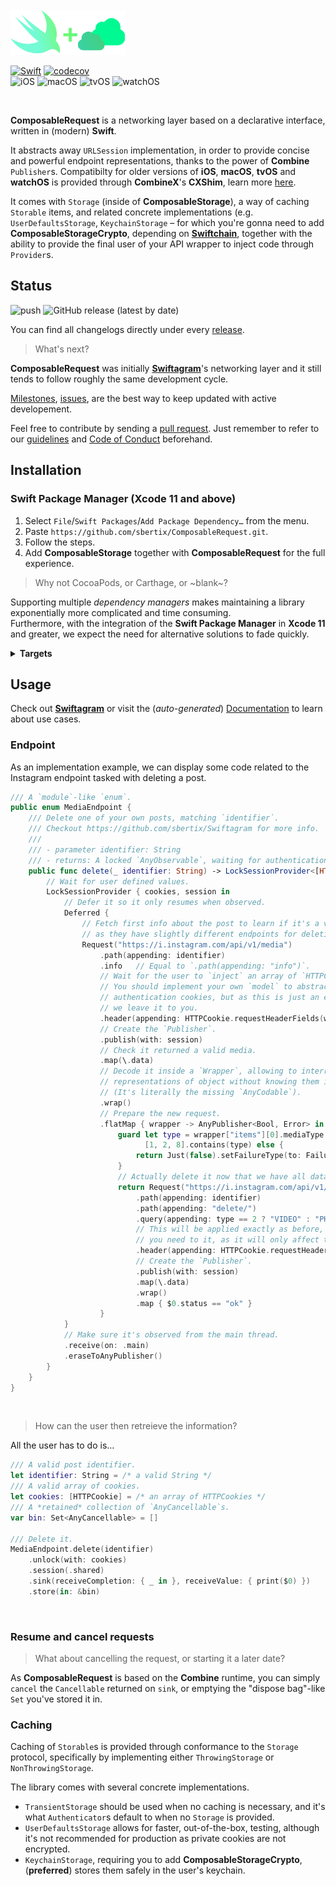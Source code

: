 <br />
<img alt="Header" src="https://raw.githubusercontent.com/sbertix/ComposableRequest/master/Resources/header.png" height="72" />
<br />

[![Swift](https://img.shields.io/badge/Swift-5.0-%23DE5C43?style=flat&logo=swift)](https://swift.org)
[![codecov](https://codecov.io/gh/sbertix/ComposableRequest/branch/main/graph/badge.svg)](https://codecov.io/gh/sbertix/Swiftagram)
<br />
![iOS](https://img.shields.io/badge/iOS-9.0-8CFF96)
![macOS](https://img.shields.io/badge/macOS-10.10-8CFF96)
![tvOS](https://img.shields.io/badge/tvOS-9.0-8CFF96)
![watchOS](https://img.shields.io/badge/watchOS-2.0-8CFF96)

<br />

**ComposableRequest** is a networking layer based on a declarative interface, written in (modern) **Swift**.

It abstracts away `URLSession` implementation, in order to provide concise and powerful endpoint representations, thanks to the power of **Combine** `Publisher`s. 
Compatibilty for older versions of **iOS**, **macOS**, **tvOS** and **watchOS** is provided through **CombineX**'s **CXShim**, learn more [here](https://github.com/cx-org/CombineX/wiki/Combine-Compatible-Package).

It comes with `Storage` (inside of **ComposableStorage**), a way of caching `Storable` items, and related concrete implementations (e.g. `UserDefaultsStorage`, `KeychainStorage` – for which you're gonna need to add **ComposableStorageCrypto**, depending on [**Swiftchain**](https://github.com/sbertix/Swiftchain), together with the ability to provide the final user of your API wrapper to inject code through `Provider`s. 

## Status
![push](https://github.com/sbertix/ComposableRequest/workflows/push/badge.svg)
![GitHub release (latest by date)](https://img.shields.io/github/v/release/sbertix/ComposableRequest)

You can find all changelogs directly under every [release](https://github.com/sbertix/ComposableRequesst/releases).

> What's next?

**ComposableRequest** was initially [**Swiftagram**](https://github.com/sbertix/Swiftagram)'s networking layer and it still tends to follow roughly the same development cycle. 

[Milestones](https://github.com/sbertix/ComposableRequest/milestones), [issues](https://github.com/sbertix/ComposableRequest/issues), are the best way to keep updated with active developement.

Feel free to contribute by sending a [pull request](https://github.com/sbertix/ComposableRequest/pulls).
Just remember to refer to our [guidelines](CONTRIBUTING.md) and [Code of Conduct](CODE_OF_CONDUCT.md) beforehand.

<p />

## Installation
### Swift Package Manager (Xcode 11 and above)
1. Select `File`/`Swift Packages`/`Add Package Dependency…` from the menu.
1. Paste `https://github.com/sbertix/ComposableRequest.git`.
1. Follow the steps.
1. Add **ComposableStorage** together with **ComposableRequest** for the full experience.

> Why not CocoaPods, or Carthage, or ~blank~?

Supporting multiple _dependency managers_ makes maintaining a library exponentially more complicated and time consuming.\
Furthermore, with the integration of the **Swift Package Manager** in **Xcode 11** and greater, we expect the need for alternative solutions to fade quickly.

<details><summary><strong>Targets</strong></summary>
    <p>

- **ComposableRequest**, an HTTP client originally integrated in **Swiftagram**, the core library.\
It depends on [**CombineX**](https://github.com/cx-org/CombineX/)'s [**CXShim**](https://github.com/cx-org/CombineX/wiki/Combine-Compatible-Package) to provide **Combine** support on all platforms, reguardless of their minum deployment version. 

- **ComposableStorage**, can be imported together with **ComposableRequest** to extend its functionality.     
    </p>
</details>

## Usage
Check out [**Swiftagram**](https://github.com/sbertix/Swiftagram) or visit the (_auto-generated_) [Documentation](https://sbertix.github.io/ComposableRequest) to learn about use cases.  

### Endpoint

As an implementation example, we can display some code related to the Instagram endpoint tasked with deleting a post.

```swift
/// A `module`-like `enum`.
public enum MediaEndpoint {
    /// Delete one of your own posts, matching `identifier`.
    /// Checkout https://github.com/sbertix/Swiftagram for more info.
    ///
    /// - parameter identifier: String
    /// - returns: A locked `AnyObservable`, waiting for authentication `HTTPCookie`s.
    public func delete(_ identifier: String) -> LockSessionProvider<[HTTPCookie], AnyPublisher<Bool, Error>> {
        // Wait for user defined values.
        LockSessionProvider { cookies, session in
            // Defer it so it only resumes when observed.
            Deferred {
                // Fetch first info about the post to learn if it's a video or picture
                // as they have slightly different endpoints for deletion.
                Request("https://i.instagram.com/api/v1/media")
                    .path(appending: identifier)
                    .info   // Equal to `.path(appending: "info")`.
                    // Wait for the user to `inject` an array of `HTTPCookie`s.
                    // You should implement your own `model` to abstract away
                    // authentication cookies, but as this is just an example
                    // we leave it to you.
                    .header(appending: HTTPCookie.requestHeaderFields(with: cookies))
                    // Create the `Publisher`.
                    .publish(with: session)
                    // Check it returned a valid media.
                    .map(\.data)
                    // Decode it inside a `Wrapper`, allowing to interrogate JSON
                    // representations of object without knowing them in advance.
                    // (It's literally the missing `AnyCodable`).
                    .wrap()
                    // Prepare the new request.
                    .flatMap { wrapper -> AnyPublisher<Bool, Error> in
                        guard let type = wrapper["items"][0].mediaType.int(),
                              [1, 2, 8].contains(type) else {
                            return Just(false).setFailureType(to: Failure.self).eraseToAnyPublisher()
                        }
                        // Actually delete it now that we have all data.
                        return Request("https://i.instagram.com/api/v1/media")
                            .path(appending: identifier)
                            .path(appending: "delete/")
                            .query(appending: type == 2 ? "VIDEO" : "PHOTO", forKey: "media_type")
                            // This will be applied exactly as before, but you can add whaterver
                            // you need to it, as it will only affect this `Request`.
                            .header(appending: HTTPCookie.requestHeaderFields(with: cookies))
                            // Create the `Publisher`.
                            .publish(with: session)
                            .map(\.data)
                            .wrap()
                            .map { $0.status == "ok" }
                    }
            }
            // Make sure it's observed from the main thread.
            .receive(on: .main)
            .eraseToAnyPublisher()
        }
    }
}
```

<br />

> How can the user then retreieve the information?

All the user has to do is…

```swift
/// A valid post identifier.
let identifier: String = /* a valid String */
/// A valid array of cookies.
let cookies: [HTTPCookie] = /* an array of HTTPCookies */
/// A *retained* collection of `AnyCancellable`s.
var bin: Set<AnyCancellable> = []

/// Delete it.
MediaEndpoint.delete(identifier)
    .unlock(with: cookies)
    .session(.shared)
    .sink(receiveCompletion: { _ in }, receiveValue: { print($0) })
    .store(in: &bin)
```

<br />

### Resume and cancel requests

> What about cancelling the request, or starting it a later date?

As **ComposableRequest** is based on the **Combine** runtime, you can simply `cancel` the `Cancellable` returned on `sink`, or emptying the "dispose bag"-like `Set` you've stored it in. 

### Caching
Caching of `Storable`s is provided through conformance to the `Storage` protocol, specifically by implementing either `ThrowingStorage` or `NonThrowingStorage`.  

The library comes with several concrete implementations.  
- `TransientStorage` should be used when no caching is necessary, and it's what `Authenticator`s default to when no `Storage` is provided.  
- `UserDefaultsStorage` allows for faster, out-of-the-box, testing, although it's not recommended for production as private cookies are not encrypted.  
- `KeychainStorage`, requiring you to add **ComposableStorageCrypto**, (**preferred**) stores them safely in the user's keychain.  
